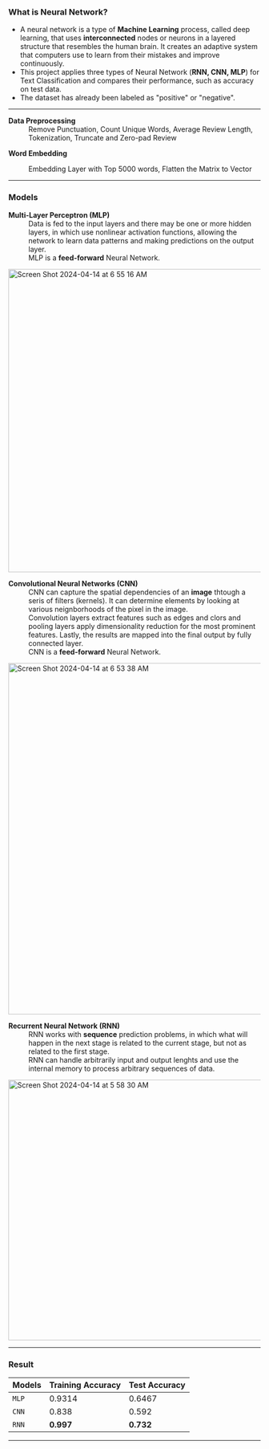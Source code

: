 ### What is Neural Network?
* A neural network is a type of **Machine Learning** process, called deep learning, that uses **interconnected** nodes or neurons in a layered structure that resembles the human brain. It creates an adaptive system that computers use to learn from their mistakes and improve continuously.  
* This project applies three types of Neural Network (**RNN, CNN, MLP**) for Text Classification and compares their performance, such as accuracy on test data.  
* The dataset has already been labeled as "positive" or "negative".

---
  
<dl>
  <b>Data Preprocessing</b>
  <dd>Remove Punctuation, Count Unique Words, Average Review Length, Tokenization, Truncate and Zero-pad Review</dd>
  
  <b>Word Embedding</b>
  <dd>Embedding Layer with Top 5000 words, Flatten the Matrix to Vector</dd>
</dl>



---

### Models  
<dl>
  <dt><b>Multi-Layer Perceptron (MLP)</b></dt>
  <dd>Data is fed to the input layers and there may be one or more hidden layers, in which use nonlinear activation functions, allowing the network to learn data patterns and making predictions on the output layer.</dd>
  <dd>MLP is a <b>feed-forward</b> Neural Network.</dd>
  </dl>

<img width="604" alt="Screen Shot 2024-04-14 at 6 55 16 AM" src="https://github.com/Cxy990605/Neural-Network-for-Sentiment-Analysis/assets/99168940/f8f389c2-1782-4bbd-9f36-5799833c8712">


<dl>
  <dt><b>Convolutional Neural Networks (CNN)</b></dt>
  <dd>CNN can capture the spatial dependencies of an <b>image</b> thtough a seris of filters (kernels). It can determine elements by looking at various neignborhoods of the pixel in the image. </dd>  
  <dd>Convolution layers extract features such as edges and clors  and pooling layers apply dimensionality reduction for the most prominent features. Lastly, the results are mapped into the final output by fully connected layer.</dd>
  <dd>CNN is a <b>feed-forward</b> Neural Network.</dd>
  </dl>
  
<img width="700" alt="Screen Shot 2024-04-14 at 6 53 38 AM" src="https://github.com/Cxy990605/Neural-Network-for-Sentiment-Analysis/assets/99168940/31c5d4c7-1b1d-4710-bcdd-3fc6c29e5017">


<dl>
  <dt><b>Recurrent Neural Network (RNN)</b></dt>
  <dd>RNN works with <b>sequence</b> prediction problems, in which what will happen in the next stage is related to the current stage, but not as related to the first stage.</dd>
  <dd>RNN can handle arbitrarily input and output lenghts and use the internal memory to process arbitrary sequences of data.</dd>
  </dl>

<img width="519" alt="Screen Shot 2024-04-14 at 5 58 30 AM" src="https://github.com/Cxy990605/Neural-Network-for-Sentiment-Analysis/assets/99168940/2959f0a4-baa6-44e4-9e70-18d1f5f3ccd1">

---  
### Result

Models | Training Accuracy | Test Accuracy
--- | --- | ---
`MLP` | 0.9314 | 0.6467
`CNN` | 0.838 | 0.592
`RNN` | **0.997** | **0.732**

---



